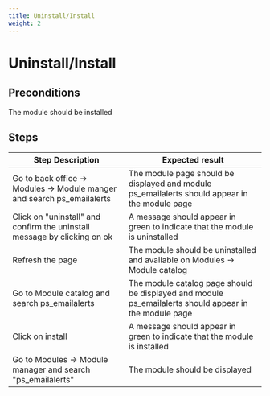 ```yaml
---
title: Uninstall/Install
weight: 2
---
```


# Uninstall/Install

## Preconditions

The module should be installed
## Steps
| Step Description | Expected result |
| ----- | ----- |
| Go to back office -> Modules -> Module manger and search ps_emailalerts | The module page should be displayed and module ps_emailalerts should appear in the module page |
| Click on "uninstall" and confirm the uninstall message by clicking on ok | A message should appear in green to indicate that the module is uninstalled |
| Refresh the page | The module should be uninstalled and available on Modules -> Module catalog |
| Go to Module catalog and search ps_emailalerts | The module catalog page should be displayed and module ps_emailalerts should appear in the module page |
| Click on install | A message should appear in green to indicate that the module is installed |
| Go to Modules -> Module manager and search "ps_emailalerts" | The module should be displayed |
